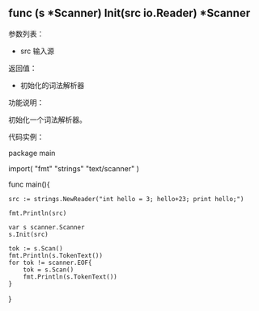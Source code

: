 ## func (s *Scanner) Init(src io.Reader) *Scanner

参数列表：

- src 输入源

返回值：

- 初始化的词法解析器

功能说明：

初始化一个词法解析器。

代码实例：

package main

import(
	"fmt"
	"strings"
	"text/scanner"
)

func main(){

	src := strings.NewReader("int hello = 3; hello+23; print hello;")

	fmt.Println(src)

	var s scanner.Scanner
	s.Init(src)

	tok := s.Scan()
	fmt.Println(s.TokenText())
	for tok != scanner.EOF{
		tok = s.Scan()
		fmt.Println(s.TokenText())
	}
}

